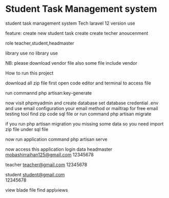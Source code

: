 # Student Task Management system
 student task management system 
 Tech laravel 12 version use

 feature:
 create new student
 task create
 create techer
 anoucenment
 
 role 
 teacher,student,headmaster

 library use
 no library use

 NB: please download vendor file also some file include vendor

How to run this project

download all zip file first
open code editor and terminal to access file

run commannd php artisan:key-generate

now visit phpmyadmin and create database 
set database credential .env and use email configuration your email method or mailtrap for free email testing tool
find zip code sql file or run command php artisan migrate

if you run php artisan migration you missing some data so you need import zip file under sql file

now run application command php artisan serve

now access this application 
login data
headmaster
mobashirraihan125@gmail.com
12345678

teacher
teacher@gmail.com
12345678

student
student@gmail.com   
12345678

view blade file find app\views 

